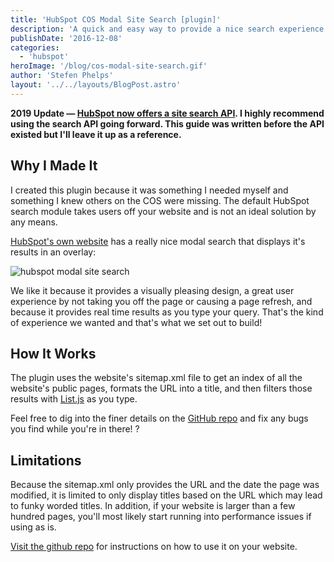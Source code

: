 ```yaml
---
title: 'HubSpot COS Modal Site Search [plugin]'
description: 'A quick and easy way to provide a nice search experience on your HubSpot website'
publishDate: '2016-12-08'
categories:
  - 'hubspot'
heroImage: '/blog/cos-modal-site-search.gif'
author: 'Stefen Phelps'
layout: '../../layouts/BlogPost.astro'
---
```


**2019 Update — [HubSpot now offers a site search API](https://developers.hubspot.com/docs/methods/content/search-for-content). I highly recommend using the search API going forward. This guide was written before the API existed but I'll leave it up as a reference.**

## Why I Made It

I created this plugin because it was something I needed myself and something I knew others on the COS were missing. The default HubSpot search module takes users off your website and is not an ideal solution by any means.

[HubSpot's own website](https://www.hubspot.com/) has a really nice modal search that displays it's results in an overlay:

![hubspot modal site search](/blog/HubSpot-Modal-Search.gif)

We like it because it provides a visually pleasing design, a great user experience by not taking you off the page or causing a page refresh, and because it provides real time results as you type your query. That's the kind of experience we wanted and that's what we set out to build!

## How It Works

The plugin uses the website's sitemap.xml file to get an index of all the website's public pages, formats the URL into a title, and then filters those results with [List.js](http://listjs.com/) as you type.

Feel free to dig into the finer details on the [GitHub repo](https://github.com/growwithsms/HubSpot-COS-Site-Search) and fix any bugs you find while you're in there! ?

## Limitations

Because the sitemap.xml only provides the URL and the date the page was modified, it is limited to only display titles based on the URL which may lead to funky worded titles. In addition, if your website is larger than a few hundred pages, you'll most likely start running into performance issues if using as is.

[Visit the github repo](https://github.com/growwithsms/HubSpot-COS-Site-Search) for instructions on how to use it on your website.
